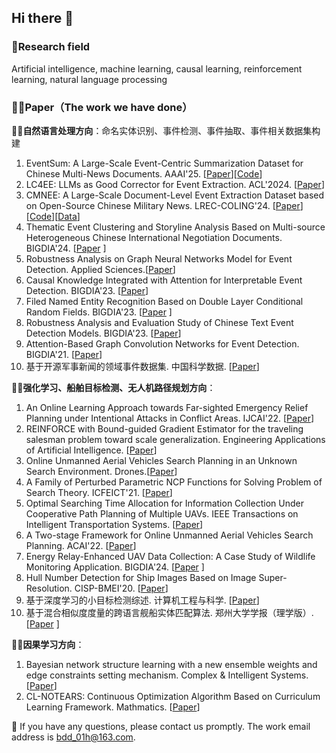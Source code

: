 ## Hi there 👋

### 🌈**Research field** 
Artificial intelligence, machine learning, causal learning, reinforcement learning, natural language processing

### 👩‍💻**Paper（The work we have done）**

🙋‍♀️**自然语言处理方向**：命名实体识别、事件检测、事件抽取、事件相关数据集构建

1. EventSum: A Large-Scale Event-Centric Summarization Dataset for Chinese Multi-News Documents. AAAI'25. [[Paper](https://arxiv.org/pdf/2412.11814)][[Code](https://github.com/Mzzzhu/EventSum)]
2. LC4EE: LLMs as Good Corrector for Event Extraction. ACL'2024. [[Paper](https://aclanthology.org/2024.findings-acl.715/)]
3. CMNEE: A Large-Scale Document-Level Event Extraction Dataset based on Open-Source Chinese Military News. LREC-COLING'24. [[Paper](https://aclanthology.org/2024.lrec-main.299/)][[Code](https://github.com/Mzzzhu/CMNEE)][[Data](https://drive.google.com/drive/folders/1nfKiSsu88oBeykUSYm7NGn4Q50_2GPS1?usp=sharing)]
4. Thematic Event Clustering and Storyline Analysis Based on Multi-source Heterogeneous Chinese International Negotiation Documents. BIGDIA'24. [[Paper](https://ieeexplore.ieee.org/abstract/document/10808720) ]
5. Robustness Analysis on Graph Neural Networks Model for Event Detection. Applied Sciences.[[Paper](https://www.mdpi.com/2076-3417/12/21/10825)]
6. Causal Knowledge Integrated with Attention for Interpretable Event Detection. BIGDIA'23. [[Paper](https://ieeexplore.ieee.org/document/10429095)]
7. Filed Named Entity Recognition Based on Double Layer Conditional Random Fields. BIGDIA'23. [[Paper](https://ieeexplore.ieee.org/document/10429568) ]
8. Robustness Analysis and Evaluation Study of Chinese Text Event Detection Models. BIGDIA'23. [[Paper](https://ieeexplore.ieee.org/document/10429355)] 
9. Attention-Based Graph Convolution Networks for Event Detection. BIGDIA'21. [[Paper](https://ieeexplore.ieee.org/abstract/document/9619647)] 
10. 基于开源军事新闻的领域事件数据集. 中国科学数据. [[Paper](https://oss.wanfangdata.com.cn/file/download/perio_zgkxsj202301031.aspx)]

🙋‍♀️**强化学习、船舶目标检测、无人机路径规划方向**：

1. An Online Learning Approach towards Far-sighted Emergency Relief Planning under Intentional Attacks in Conflict Areas. IJCAI'22. [[Paper](https://www.ijcai.org/proceedings/2022/649)] 
2. REINFORCE with Bound-guided Gradient Estimator for the traveling salesman problem toward scale generalization. Engineering Applications of Artificial Intelligence. [[Paper](https://www.sciencedirect.com/science/article/abs/pii/S095219762401978X)]
3. Online Unmanned Aerial Vehicles Search Planning in an Unknown Search Environment. Drones.[[Paper](https://www.mdpi.com/2504-446X/8/7/336)]
4. A Family of Perturbed Parametric NCP Functions for Solving Problem of Search Theory. ICFEICT'21. [[Paper](https://dl.acm.org/doi/abs/10.1145/3474198.3478180)]
5. Optimal Searching Time Allocation for Information Collection Under Cooperative Path Planning of Multiple UAVs. IEEE Transactions on Intelligent Transportation Systems. [[Paper](https://ieeexplore.ieee.org/abstract/document/9581056/authors#full-text-header)] 
6. A Two-stage Framework for Online Unmanned Aerial Vehicles Search Planning. ACAI'22. [[Paper](https://dl.acm.org/doi/10.1145/3579731.3579806)] 
8. Energy Relay-Enhanced UAV Data Collection: A Case Study of Wildlife Monitoring Application. BIGDIA'24. [[Paper](https://ieeexplore.ieee.org/document/10808312) ]
9. Hull Number Detection for Ship Images Based on Image Super-Resolution. CISP-BMEI'20. [[Paper](https://ieeexplore.ieee.org/document/9263636)]
13. 基于深度学习的小目标检测综述. 计算机工程与科学. [[Paper](https://d.wanfangdata.com.cn/periodical/jsjgcykx202108012)]
14. 基于混合相似度度量的跨语言舰船实体匹配算法. 郑州大学学报（理学版）. [[Paper](https://d.wanfangdata.com.cn/periodical/zzdxxb202204002) ]

🙋‍♀️**因果学习方向**：
1. Bayesian network structure learning with a new ensemble weights and edge constraints setting mechanism. Complex & Intelligent Systems. [[Paper](https://link.springer.com/article/10.1007/s40747-024-01485-1)]
2. CL-NOTEARS: Continuous Optimization Algorithm Based on Curriculum Learning Framework. Mathmatics. [[Paper](https://www.mdpi.com/2227-7390/12/17/2640)]
   

🧙 If you have any questions, please contact us promptly. The work email address is bdd_01h@163.com.
